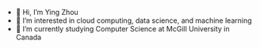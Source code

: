 - 👋 Hi, I’m Ying Zhou
- 👀 I’m interested in cloud computing, data science, and machine learning
- 🌱 I’m currently studying Computer Science at McGill University in Canada

<!---
yinggzz/yinggzz is a ✨ special ✨ repository because its `README.md` (this file) appears on your GitHub profile.
You can click the Preview link to take a look at your changes.
--->

